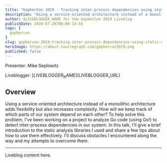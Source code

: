 ```yaml
---
title: "GopherCon 2019 - Tracking inter-process dependencies using static analysis"
description: "Using a service-oriented architecture instead of a monolithic architecture adds flexibility but also increases complexity. How will we keep track of which parts of our system depend on each other? To help solve this problem, I've been working on a project to analyze Go code (using Go!) to detect inter-process dependencies in our system. In this talk, I'll give a brief introduction to the static analysis libraries I used and share a few tips about how to use them effectively. I'll discuss obstacles I encountered along the way and my attempts to overcome them."
author: $LIVEBLOGGER_NAME for the GopherCon 2019 Liveblog
publishDate: 2019-07-26T00:00-14:55
tags: [
  gophercon
]
slug: gophercon-2019-tracking-inter-process-dependencies-using-static-analysis
heroImage: https://about.sourcegraph.com/gophercon2019.png
published: false
---
```


Presenter: Mike Seplowitz

Liveblogger: [$LIVEBLOGGER_NAME]($LIVEBLOGGER_URL)

## Overview

Using a service-oriented architecture instead of a monolithic architecture adds flexibility but also increases complexity. How will we keep track of which parts of our system depend on each other? To help solve this problem, I've been working on a project to analyze Go code (using Go!) to detect inter-process dependencies in our system. In this talk, I'll give a brief introduction to the static analysis libraries I used and share a few tips about how to use them effectively. I'll discuss obstacles I encountered along the way and my attempts to overcome them.

---

Liveblog content here.
